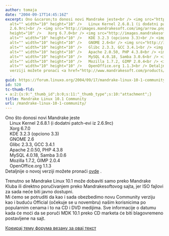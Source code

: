 ```yaml
---
author: tomaja
date: "2004-09-17T14:45:16Z"
excerpt: Ono &scaron;to donosi novi Mandrake jeste<br /> <img src="http://images.mandrakesoft.com/img/arrow.png"
  alt="" width="10" height="10" />   Linux Kernel 2.6.8.1 (i dodatni patch-evi iz
  2.6.9rc)<br /> <img src="http://images.mandrakesoft.com/img/arrow.png" alt="" width="10"
  height="10" />   Xorg 6.7.0<br /> <img src="http://images.mandrakesoft.com/img/arrow.png"
  alt="" width="10" height="10" />   KDE 3.2.3 (opciono 3.3)<br /> <img src="http://images.mandrakesoft.com/img/arrow.png"
  alt="" width="10" height="10" />   GNOME 2.6<br /> <img src="http://images.mandrakesoft.com/img/arrow.png"
  alt="" width="10" height="10" />   Glibc 2.3.3, GCC 3.4.1<br /> <img src="http://images.mandrakesoft.com/img/arrow.png"
  alt="" width="10" height="10" />   Apache 2.0.50, PHP 4.3.8<br /> <img src="http://images.mandrakesoft.com/img/arrow.png"
  alt="" width="10" height="10" />   MySQL 4.0.18, Samba 3.0.6<br /> <img src="http://images.mandrakesoft.com/img/arrow.png"
  alt="" width="10" height="10" />   Mozilla 1.7.2, GIMP 2.0.4<br /> <img src="http://images.mandrakesoft.com/img/arrow.png"
  alt="" width="10" height="10" />   OpenOffice.org 1.1.3<br /> Detaljnije o novoj
  verziji možete pronaći <a href="http://www.mandrakesoft.com/products/101/community">ovde</a>
  .
guid: https://forum.linuxo.org/2004/09/17/mandrake-linux-10-1-community/
id: 520
tc-thumb-fld:
- a:2:{s:9:"_thumb_id";b:0;s:11:"_thumb_type";s:10:"attachment";}
title: Mandrake Linux 10.1 Community
url: /mandrake-linux-10-1-community/
---
```

Ono &scaron;to donosi novi Mandrake jeste  
<img src="http://images.mandrakesoft.com/img/arrow.png" alt="" width="10" height="10" /> Linux Kernel 2.6.8.1 (i dodatni patch-evi iz 2.6.9rc)  
<img src="http://images.mandrakesoft.com/img/arrow.png" alt="" width="10" height="10" /> Xorg 6.7.0  
<img src="http://images.mandrakesoft.com/img/arrow.png" alt="" width="10" height="10" /> KDE 3.2.3 (opciono 3.3)  
<img src="http://images.mandrakesoft.com/img/arrow.png" alt="" width="10" height="10" /> GNOME 2.6  
<img src="http://images.mandrakesoft.com/img/arrow.png" alt="" width="10" height="10" /> Glibc 2.3.3, GCC 3.4.1  
<img src="http://images.mandrakesoft.com/img/arrow.png" alt="" width="10" height="10" /> Apache 2.0.50, PHP 4.3.8  
<img src="http://images.mandrakesoft.com/img/arrow.png" alt="" width="10" height="10" /> MySQL 4.0.18, Samba 3.0.6  
<img src="http://images.mandrakesoft.com/img/arrow.png" alt="" width="10" height="10" /> Mozilla 1.7.2, GIMP 2.0.4  
<img src="http://images.mandrakesoft.com/img/arrow.png" alt="" width="10" height="10" /> OpenOffice.org 1.1.3  
Detaljnije o novoj verziji možete pronaći [ovde](http://www.mandrakesoft.com/products/101/community) .<!--break-->

  
Trenutno se Mandrake Linux 10.1 može dobaviti samo preko Mandrake Kluba ili direktno poručivanjem preko Mandrakesoftovog sajta, jer ISO fajlovi za sada neće biti javno dostupni.  
Mi ćemo se potruditi da kao i sada obezbedimo novu Community verziju kao i buduću Official (očekuje se u novembru) na&scaron;im korisnicima po popularnim cenama i to na CD i DVD medijima. Sve informacije o datumu kada će moći da se poruči MDK 10.1 preko CD marketa će biti blagovremeno postavljene na sajt.

[Креирај тему форума везану за овај текст](https://linuxo.org/nova-tema-na-forumu/?se_pid=520)